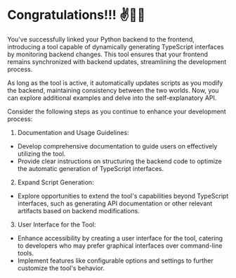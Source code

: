 # Congratulations!!! ✌️🎈🎊

You've successfully linked your Python backend to the frontend, introducing a tool capable of dynamically generating
TypeScript interfaces by monitoring backend changes. This tool ensures that your frontend remains synchronized with
backend updates, streamlining the development process.

As long as the tool is active, it automatically updates scripts as you modify the backend, maintaining consistency
between the two worlds. Now, you can explore additional examples and delve into the self-explanatory API.

Consider the following steps as you continue to enhance your development process:

1. Documentation and Usage Guidelines:

- Develop comprehensive documentation to guide users on effectively utilizing the tool.
- Provide clear instructions on structuring the backend code to optimize the automatic generation of TypeScript
  interfaces.

2. Expand Script Generation:

- Explore opportunities to extend the tool's capabilities beyond TypeScript interfaces, such as generating API
  documentation or other relevant artifacts based on backend modifications.

3. User Interface for the Tool:

- Enhance accessibility by creating a user interface for the tool, catering to developers who may prefer graphical
  interfaces over command-line tools.
- Implement features like configurable options and settings to further customize the tool's behavior.